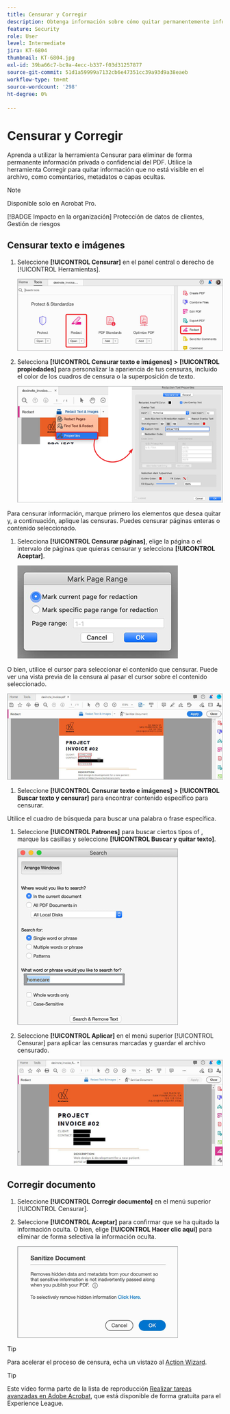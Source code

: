 ```yaml
---
title: Censurar y Corregir
description: Obtenga información sobre cómo quitar permanentemente información privada o confidencial del PDF
feature: Security
role: User
level: Intermediate
jira: KT-6804
thumbnail: KT-6804.jpg
exl-id: 39ba66c7-bc9a-4ecc-b337-f03d31257877
source-git-commit: 51d1a59999a7132cb6e47351cc39a93d9a38eaeb
workflow-type: tm+mt
source-wordcount: '298'
ht-degree: 0%

---
```


# Censurar y Corregir

Aprenda a utilizar la herramienta Censurar para eliminar de forma permanente información privada o confidencial del PDF. Utilice la herramienta Corregir para quitar información que no está visible en el archivo, como comentarios, metadatos o capas ocultas.

>[!NOTE]
>
>Disponible solo en Acrobat Pro.

[!BADGE Impacto en la organización]
Protección de datos de clientes, Gestión de riesgos

## Censurar texto e imágenes

1. Seleccione **[!UICONTROL Censurar]** en el panel central o derecho de [!UICONTROL Herramientas].

   ![Censurar paso 1](../assets/Redact_1.png)

1. Selecciona **[!UICONTROL Censurar texto e imágenes]** **>** **[!UICONTROL propiedades]** para personalizar la apariencia de tus censuras, incluido el color de los cuadros de censura o la superposición de texto.

   ![Censurar paso 2](../assets/Redact_2.png)

Para censurar información, marque primero los elementos que desea quitar y, a continuación, aplique las censuras. Puedes censurar páginas enteras o contenido seleccionado.

1. Selecciona **[!UICONTROL Censurar páginas]**, elige la página o el intervalo de páginas que quieras censurar y selecciona **[!UICONTROL Aceptar]**.

   ![Censurar paso 4](../assets/Redact_3.png)

O bien, utilice el cursor para seleccionar el contenido que censurar. Puede ver una vista previa de la censura al pasar el cursor sobre el contenido seleccionado.

   ![Censurar paso 5a](../assets/Redact_4.png)

1. Seleccione **[!UICONTROL Censurar texto e imágenes]** **>** **[!UICONTROL Buscar texto y censurar]** para encontrar contenido específico para censurar.

Utilice el cuadro de búsqueda para buscar una palabra o frase específica.

1. Seleccione **[!UICONTROL Patrones]** para buscar ciertos tipos of , marque las casillas y seleccione **[!UICONTROL Buscar y quitar texto]**.

   ![Censurar paso 5b](../assets/Redact_5.png)

1. Seleccione **[!UICONTROL Aplicar]** en el menú superior [!UICONTROL Censurar] para aplicar las censuras marcadas y guardar el archivo censurado.

   ![Censurar paso 6](../assets/Redact_6.png)

## Corregir documento

1. Seleccione **[!UICONTROL Corregir documento]** en el menú superior [!UICONTROL Censurar].

1. Seleccione **[!UICONTROL Aceptar]** para confirmar que se ha quitado la información oculta. O bien, elige **[!UICONTROL Hacer clic aquí]** para eliminar de forma selectiva la información oculta.

   ![Corregir paso 2](../assets/Redact_7.png)

>[!TIP]
>
>Para acelerar el proceso de censura, echa un vistazo al [Action Wizard](../advanced-tasks/action.md).

>[!TIP]
>
>Este vídeo forma parte de la lista de reproducción [Realizar tareas avanzadas en Adobe Acrobat](https://experienceleague.adobe.com/es/playlists/acrobat-peform-advanced-tasks), que está disponible de forma gratuita para el Experience League.
